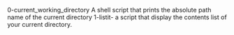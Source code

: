 0-current_working_directory
A shell script that prints the absolute path name of the current directory
1-listit- a script that display the contents list of your current directory.
